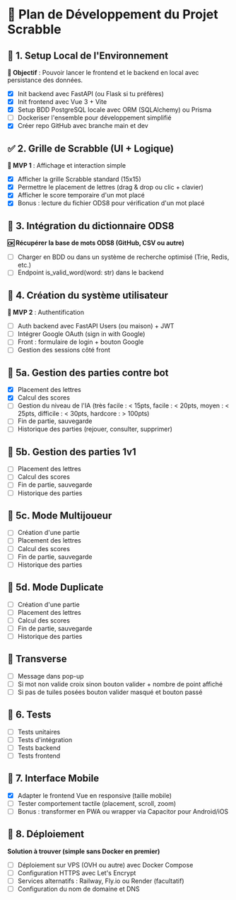 # 🧱 Plan de Développement du Projet Scrabble

## 🔹 1. Setup Local de l'Environnement
**🔧 Objectif** : Pouvoir lancer le frontend et le backend en local avec persistance des données.

- [x] Init backend avec FastAPI (ou Flask si tu préfères)
- [x] Init frontend avec Vue 3 + Vite
- [x] Setup BDD PostgreSQL locale avec ORM (SQLAlchemy) ou Prisma
- [ ] Dockeriser l'ensemble pour développement simplifié
- [x] Créer repo GitHub avec branche main et dev

## ✅ 2. Grille de Scrabble (UI + Logique)
**🎯 MVP 1** : Affichage et interaction simple

- [x] Afficher la grille Scrabble standard (15x15)
- [x] Permettre le placement de lettres (drag & drop ou clic + clavier)
- [x] Afficher le score temporaire d'un mot placé
- [x] Bonus : lecture du fichier ODS8 pour vérification d'un mot placé

## 🔹 3. Intégration du dictionnaire ODS8
**🆗 Récupérer la base de mots ODS8 (GitHub, CSV ou autre)**

- [ ] Charger en BDD ou dans un système de recherche optimisé (Trie, Redis, etc.)
- [ ] Endpoint is_valid_word(word: str) dans le backend

## 🔹 4. Création du système utilisateur
**🎯 MVP 2** : Authentification

- [ ] Auth backend avec FastAPI Users (ou maison) + JWT
- [ ] Intégrer Google OAuth (sign in with Google)
- [ ] Front : formulaire de login + bouton Google
- [ ] Gestion des sessions côté front

## 🔹 5a. Gestion des parties contre bot

- [x] Placement des lettres
- [x] Calcul des scores
- [ ] Gestion du niveau de l'IA (très facile : < 15pts, facile : < 20pts, moyen : < 25pts, difficile : < 30pts, hardcore : > 100pts)
- [ ] Fin de partie, sauvegarde
- [ ] Historique des parties (rejouer, consulter, supprimer)

## 🔹 5b. Gestion des parties 1v1

- [ ] Placement des lettres
- [ ] Calcul des scores
- [ ] Fin de partie, sauvegarde
- [ ] Historique des parties

## 🔸 5c. Mode Multijoueur
- [ ] Création d'une partie
- [ ] Placement des lettres
- [ ] Calcul des scores
- [ ] Fin de partie, sauvegarde
- [ ] Historique des parties

## 🔹 5d. Mode Duplicate

- [ ] Création d'une partie
- [ ] Placement des lettres
- [ ] Calcul des scores
- [ ] Fin de partie, sauvegarde
- [ ] Historique des parties

## 🔹 Transverse

- [ ] Message dans pop-up
- [ ] Si mot non valide croix sinon bouton valider + nombre de point affiché
- [ ] Si pas de tuiles posées bouton valider masqué et bouton passé

## 🧪 6. Tests
- [ ] Tests unitaires
- [ ] Tests d'intégration
- [ ] Tests backend
- [ ] Tests frontend

## 📱 7. Interface Mobile
- [x] Adapter le frontend Vue en responsive (taille mobile)
- [ ] Tester comportement tactile (placement, scroll, zoom)
- [ ] Bonus : transformer en PWA ou wrapper via Capacitor pour Android/iOS

## 🚀 8. Déploiement
**Solution à trouver (simple sans Docker en premier)**
- [ ] Déploiement sur VPS (OVH ou autre) avec Docker Compose
- [ ] Configuration HTTPS avec Let's Encrypt
- [ ] Services alternatifs : Railway, Fly.io ou Render (facultatif)
- [ ] Configuration du nom de domaine et DNS
